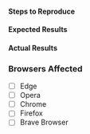 #### Steps to Reproduce
<!--
Example:

1. Went to site using ________
2. Tried compiling locally and 
-->


#### Expected Results
<!-- Example: Runs -->

#### Actual Results
<!-- Example: Didn't Run -->

### Browsers Affected
<!-- Check all that apply -->
- [ ] Edge
- [ ] Opera
- [ ] Chrome
- [ ] Firefox
- [ ] Brave Browser
